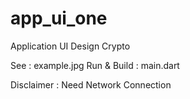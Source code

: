 # app_ui_one
Application UI Design Crypto


See : example.jpg
Run & Build : main.dart

Disclaimer : Need Network Connection
